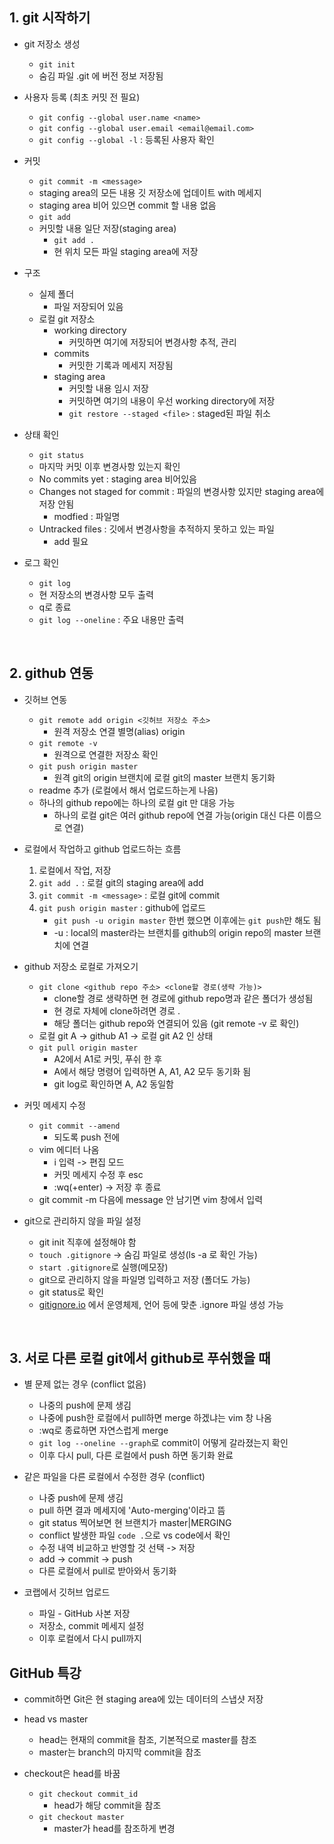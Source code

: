 ## 1. git 시작하기

- git 저장소 생성
  - `git init`
  - 숨김 파일 .git 에 버전 정보 저장됨

- 사용자 등록 (최초 커밋 전 필요)
  - `git config --global user.name <name>`
  - `git config --global user.email <email@email.com>`
  - `git config --global -l` : 등록된 사용자 확인

- 커밋
  - `git commit -m <message>`
  - staging area의 모든 내용 깃 저장소에 업데이트 with 메세지
  - staging area 비어 있으면 commit 할 내용 없음
  - `git add`
  - 커밋할 내용 일단 저장(staging area)
    - `git add .`
    - 현 위치 모든 파일 staging area에 저장

- 구조
  - 실제 폴더
    - 파일 저장되어 있음
  - 로컬 git 저장소
    - working directory
      - 커밋하면 여기에 저장되어 변경사항 추적, 관리
    - commits
      - 커밋한 기록과 메세지 저장됨
    - staging area 
      - 커밋할 내용 임시 저장
      - 커밋하면 여기의 내용이 우선 working directory에 저장
      - `git restore --staged <file>` : staged된 파일 취소

- 상태 확인
  - `git status`
  - 마지막 커밋 이후 변경사항 있는지 확인
  - No commits yet : staging area 비어있음
  - Changes not staged for commit : 파일의 변경사항 있지만 staging area에 저장 안됨
    - modfied : 파일명
  - Untracked files : 깃에서 변경사항을 추적하지 못하고 있는 파일
    - add 필요

- 로그 확인
  - `git log`
  - 현 저장소의 변경사항 모두 출력
  - q로 종료
  - `git log --oneline` : 주요 내용만 출력

</br>

## 2. github 연동

- 깃허브 연동
  - `git remote add origin <깃허브 저장소 주소>`
    - 원격 저장소 연결 별명(alias) origin
  - `git remote -v`
    - 원격으로 연결한 저장소 확인
  - `git push origin master`
    - 원격 git의 origin 브랜치에 로컬 git의 master 브랜치 동기화
  - readme 추가 (로컬에서 해서 업로드하는게 나음)
  - 하나의 github repo에는 하나의 로컬 git 만 대응 가능
      - 하나의 로컬 git은 여러 github repo에 연결 가능(origin 대신 다른 이름으로 연결)
  
- 로컬에서 작업하고 github 업로드하는 흐름  
  1. 로컬에서 작업, 저장
  2. `git add .` : 로컬 git의 staging area에 add
  3. `git commit -m <message>` : 로컬 git에 commit
  4. `git push origin master` : github에 업로드
      - `git push -u origin master` 한번 했으면 이후에는 `git push`만 해도 됨
      - -u : local의 master라는 브랜치를 github의 origin repo의 master 브랜치에 연결

- github 저장소 로컬로 가져오기
  - `git clone <github repo 주소> <clone할 경로(생략 가능)>`
    - clone할 경로 생략하면 현 경로에 github repo명과 같은 폴더가 생성됨
    - 현 경로 자체에 clone하려면 경로 . 
    - 해당 폴더는 github repo와 연결되어 있음 (git remote -v 로 확인)
  - 로컬 git A -> github A1 -> 로컬 git A2 인 상태
  - `git pull origin master`
    - A2에서 A1로 커밋, 푸쉬 한 후
    - A에서 해당 명령어 입력하면 A, A1, A2 모두 동기화 됨
    - git log로 확인하면 A, A2 동일함

- 커밋 메세지 수정
  - `git commit --amend`
    - 되도록 push 전에
  - vim 에디터 나옴
    - i 입력 -> 편집 모드
    - 커밋 메세지 수정 후 esc
    - :wq(+enter) -> 저장 후 종료
  - git commit -m 다음에 message 안 남기면 vim 창에서 입력

- git으로 관리하지 않을 파일 설정
  - git init 직후에 설정해야 함
  - `touch .gitignore` -> 숨김 파일로 생성(ls -a 로 확인 가능)
  - `start .gitignore`로 실행(메모장)
  - git으로 관리하지 않을 파일명 입력하고 저장 (폴더도 가능)
  - git status로 확인
  - [gitignore.io](gitignore.io) 에서 운영체제, 언어 등에 맞춘 .ignore 파일 생성 가능

</br>

## 3. 서로 다른 로컬 git에서 github로 푸쉬했을 때

- 별 문제 없는 경우 (conflict 없음)
  - 나중의 push에 문제 생김
  - 나중에 push한 로컬에서 pull하면 merge 하겠냐는 vim 창 나옴
  - :wq로 종료하면 자연스럽게 merge
  - `git log --oneline --graph`로 commit이 어떻게 갈라졌는지 확인
  - 이후 다시 pull, 다른 로컬에서 push 하면 동기화 완료

- 같은 파일을 다른 로컬에서 수정한 경우 (conflict)
  - 나중 push에 문제 생김
  - pull 하면 결과 메세지에 'Auto-merging'이라고 뜸
  - git status 찍어보면 현 브랜치가 master|MERGING
  - conflict 발생한 파일 `code .`으로 vs code에서 확인
  - 수정 내역 비교하고 반영할 것 선택 -> 저장
  - add -> commit -> push
  - 다른 로컬에서 pull로 받아와서 동기화


- 코랩에서 깃허브 업로드
  - 파일 - GitHub 사본 저장
  - 저장소, commit 메세지 설정
  - 이후 로컬에서 다시 pull까지


## GitHub 특강

- commit하면 Git은 현 staging area에 있는 데이터의 스냅샷 저장

- head vs master
  - head는 현재의 commit을 참조, 기본적으로 master를 참조
  - master는 branch의 마지막 commit을 참조
  
- checkout은 head를 바꿈
  - `git checkout commit_id`
    - head가 해당 commit을 참조
  - `git checkout master`
    - master가 head를 참조하게 변경
